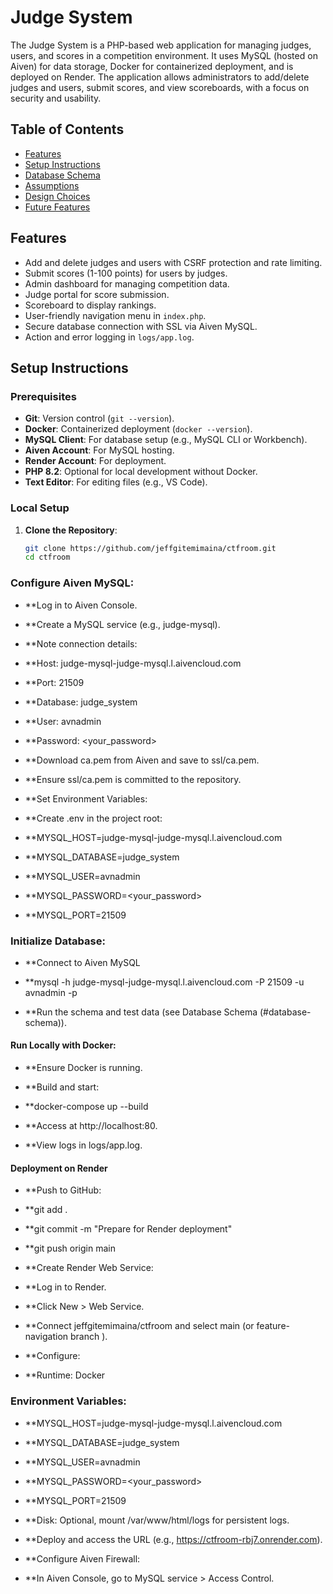 # Judge System

The Judge System is a PHP-based web application for managing judges, users, and scores in a competition environment. It uses MySQL (hosted on Aiven) for data storage, Docker for containerized deployment, and is deployed on Render. The application allows administrators to add/delete judges and users, submit scores, and view scoreboards, with a focus on security and usability.

## Table of Contents
- [Features](#features)
- [Setup Instructions](#setup-instructions)
- [Database Schema](#database-schema)
- [Assumptions](#assumptions)
- [Design Choices](#design-choices)
- [Future Features](#future-features)

## Features
- Add and delete judges and users with CSRF protection and rate limiting.
- Submit scores (1-100 points) for users by judges.
- Admin dashboard for managing competition data.
- Judge portal for score submission.
- Scoreboard to display rankings.
- User-friendly navigation menu in `index.php`.
- Secure database connection with SSL via Aiven MySQL.
- Action and error logging in `logs/app.log`.

## Setup Instructions

### Prerequisites
- **Git**: Version control (`git --version`).
- **Docker**: Containerized deployment (`docker --version`).
- **MySQL Client**: For database setup (e.g., MySQL CLI or Workbench).
- **Aiven Account**: For MySQL hosting.
- **Render Account**: For deployment.
- **PHP 8.2**: Optional for local development without Docker.
- **Text Editor**: For editing files (e.g., VS Code).

### Local Setup
1. **Clone the Repository**:
   ```bash
   git clone https://github.com/jeffgitemimaina/ctfroom.git
   cd ctfroom
### Configure Aiven MySQL:
 - **Log in to Aiven Console.

- **Create a MySQL service (e.g., judge-mysql).

- **Note connection details:
- **Host: judge-mysql-judge-mysql.l.aivencloud.com

- **Port: 21509

- **Database: judge_system

- **User: avnadmin

- **Password: <your_password>

- **Download ca.pem from Aiven and save to ssl/ca.pem.

- **Ensure ssl/ca.pem is committed to the repository.

- **Set Environment Variables:
- **Create .env in the project root:

- **MYSQL_HOST=judge-mysql-judge-mysql.l.aivencloud.com
- **MYSQL_DATABASE=judge_system
- **MYSQL_USER=avnadmin
- **MYSQL_PASSWORD=<your_password>
- **MYSQL_PORT=21509



### Initialize Database:
- **Connect to Aiven MySQL

- **mysql -h judge-mysql-judge-mysql.l.aivencloud.com -P 21509 -u avnadmin -p

- **Run the schema and test data (see Database Schema (#database-schema)).

#### Run Locally with Docker:
- **Ensure Docker is running.

- **Build and start:

- **docker-compose up --build

- **Access at http://localhost:80.

- **View logs in logs/app.log.

#### Deployment on Render
- **Push to GitHub:

- **git add .
- **git commit -m "Prepare for Render deployment"
- **git push origin main

- **Create Render Web Service:
- **Log in to Render.

- **Click New > Web Service.

- **Connect jeffgitemimaina/ctfroom and select main (or feature-navigation branch ).

- **Configure:
- **Runtime: Docker

### Environment Variables:

- **MYSQL_HOST=judge-mysql-judge-mysql.l.aivencloud.com
- **MYSQL_DATABASE=judge_system
- **MYSQL_USER=avnadmin
- **MYSQL_PASSWORD=<your_password>
- **MYSQL_PORT=21509

- **Disk: Optional, mount /var/www/html/logs for persistent logs.

- **Deploy and access the URL (e.g., https://ctfroom-rbj7.onrender.com).

- **Configure Aiven Firewall:
- **In Aiven Console, go to MySQL service > Access Control.


